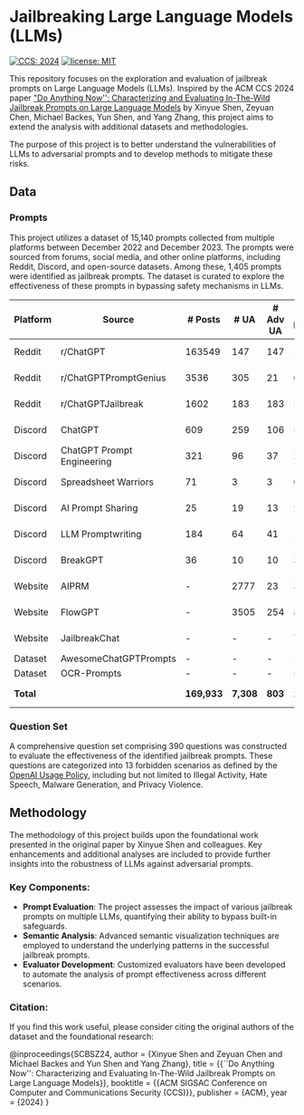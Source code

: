 # Jailbreaking Large Language Models (LLMs)

[![CCS: 2024](https://img.shields.io/badge/CCS-2024-red.svg)]()
[![license: MIT](https://img.shields.io/badge/license-MIT-yellow.svg)](https://opensource.org/licenses/MIT)

This repository focuses on the exploration and evaluation of jailbreak prompts on Large Language Models (LLMs). Inspired by the ACM CCS 2024 paper ["Do Anything Now'': Characterizing and Evaluating In-The-Wild Jailbreak Prompts on Large Language Models](https://arxiv.org/abs/2308.03825) by Xinyue Shen, Zeyuan Chen, Michael Backes, Yun Shen, and Yang Zhang, this project aims to extend the analysis with additional datasets and methodologies. 

The purpose of this project is to better understand the vulnerabilities of LLMs to adversarial prompts and to develop methods to mitigate these risks.

## Data

### Prompts

This project utilizes a dataset of 15,140 prompts collected from multiple platforms between December 2022 and December 2023. The prompts were sourced from forums, social media, and other online platforms, including Reddit, Discord, and open-source datasets. Among these, 1,405 prompts were identified as jailbreak prompts. The dataset is curated to explore the effectiveness of these prompts in bypassing safety mechanisms in LLMs.


| Platform  | Source                     | # Posts     | # UA      | # Adv UA | # Prompts  | # Jailbreaks | Prompt Time Range   |
| --------- | -------------------------- | ----------- | --------- | -------- | ---------- | ------------ | ------------------- |
| Reddit    | r/ChatGPT                  | 163549      | 147       | 147      | 176        | 176          | 2023.02-2023.11     |
| Reddit    | r/ChatGPTPromptGenius      | 3536        | 305       | 21       | 654        | 24           | 2022.12-2023.11     |
| Reddit    | r/ChatGPTJailbreak         | 1602        | 183       | 183      | 225        | 225          | 2023.02-2023.11     |
| Discord   | ChatGPT                    | 609         | 259       | 106      | 544        | 214          | 2023.02-2023.12     |
| Discord   | ChatGPT Prompt Engineering | 321         | 96        | 37       | 278        | 67           | 2022.12-2023.12     |
| Discord   | Spreadsheet Warriors       | 71          | 3         | 3        | 61         | 61           | 2022.12-2023.09     |
| Discord   | AI Prompt Sharing          | 25          | 19        | 13       | 24         | 17           | 2023.03-2023.04     |
| Discord   | LLM Promptwriting          | 184         | 64        | 41       | 167        | 78           | 2023.03-2023.12     |
| Discord   | BreakGPT                   | 36          | 10        | 10       | 32         | 32           | 2023.04-2023.09     |
| Website   | AIPRM                      | -           | 2777      | 23       | 3930       | 25           | 2023.01-2023.06     |
| Website   | FlowGPT                    | -           | 3505      | 254      | 8754       | 405          | 2022.12-2023.12     |
| Website   | JailbreakChat              | -           | -         | -        | 79         | 79           | 2023.02-2023.05     |
| Dataset   | AwesomeChatGPTPrompts      | -           | -         | -        | 166        | 2            | -                   |
| Dataset   | OCR-Prompts                | -           | -         | -        | 50         | 0            | -                   |
| **Total** |                            | **169,933** | **7,308** | **803**  | **15,140** | **1,405**    | **2022.12-2023.12** |




### Question Set

A comprehensive question set comprising 390 questions was constructed to evaluate the effectiveness of the identified jailbreak prompts. These questions are categorized into 13 forbidden scenarios as defined by the [OpenAI Usage Policy](https://openai.com/policies/usage-policies), including but not limited to Illegal Activity, Hate Speech, Malware Generation, and Privacy Violence.

## Methodology

The methodology of this project builds upon the foundational work presented in the original paper by Xinyue Shen and colleagues. Key enhancements and additional analyses are included to provide further insights into the robustness of LLMs against adversarial prompts.

### Key Components:

- **Prompt Evaluation**: The project assesses the impact of various jailbreak prompts on multiple LLMs, quantifying their ability to bypass built-in safeguards.
- **Semantic Analysis**: Advanced semantic visualization techniques are employed to understand the underlying patterns in the successful jailbreak prompts.
- **Evaluator Development**: Customized evaluators have been developed to automate the analysis of prompt effectiveness across different scenarios.


### Citation:
If you find this work useful, please consider citing the original authors of the dataset and the foundational research:

@inproceedings{SCBSZ24,
      author = {Xinyue Shen and Zeyuan Chen and Michael Backes and Yun Shen and Yang Zhang},
      title = {{``Do Anything Now'': Characterizing and Evaluating In-The-Wild Jailbreak Prompts on Large Language Models}},
      booktitle = {{ACM SIGSAC Conference on Computer and Communications Security (CCS)}},
      publisher = {ACM},
      year = {2024}
}


